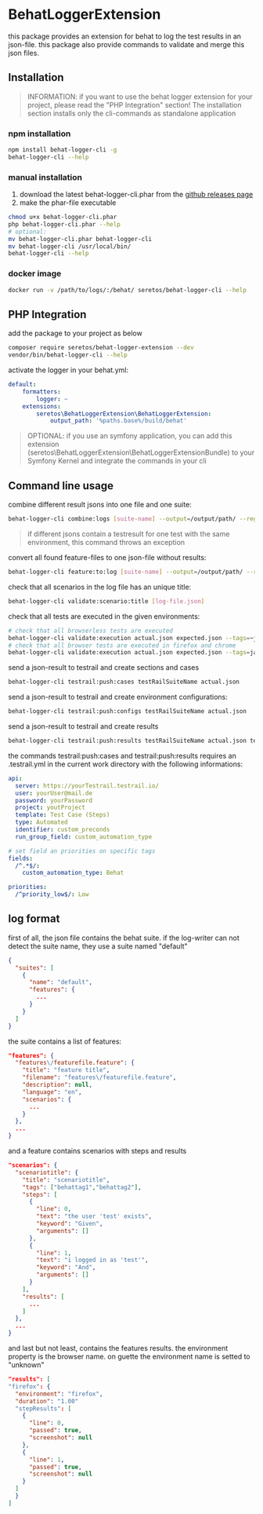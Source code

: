 # BehatLoggerExtension

this package provides an extension for behat to log the test results in an json-file.
this package also provide commands to validate and merge this json files.

## Installation

> INFORMATION: if you want to use the behat logger extension for your project, please read the "PHP Integration" section!
> The installation section installs only the cli-commands as standalone application

### npm installation

```bash
npm install behat-logger-cli -g
behat-logger-cli --help
```

### manual installation

1. download the latest behat-logger-cli.phar from the [github releases page](https://github.com/Seretos/BehatLoggerExtension/releases)
2. make the phar-file executable

```bash
chmod u+x behat-logger-cli.phar
php behat-logger-cli.phar --help
# optional:
mv behat-logger-cli.phar behat-logger-cli
mv behat-logger-cli /usr/local/bin/
behat-logger-cli --help
```

### docker image

```bash
docker run -v /path/to/logs/:/behat/ seretos/behat-logger-cli --help
```

## PHP Integration

add the package to your project as below
```bash
composer require seretos/behat-logger-extension --dev
vendor/bin/behat-logger-cli --help
```

activate the logger in your behat.yml:

```yml
default:
    formatters:
        logger: ~
    extensions:
        seretos\BehatLoggerExtension\BehatLoggerExtension:
            output_path: '%paths.base%/build/behat'
```

> OPTIONAL: if you use an symfony application, you can add this extension (seretos\BehatLoggerExtension\BehatLoggerExtensionBundle) to your Symfony Kernel and integrate the commands in your cli

## Command line usage

combine different result jsons into one file and one suite:
```bash
behat-logger-cli combine:logs [suite-name] --output=/output/path/ --regex=results/firefox*
```
> if different jsons contain a testresult for one test with the same environment, this command throws an exception

convert all found feature-files to one json-file without results:
```bash
behat-logger-cli feature:to:log [suite-name] --output=/output/path/ --regex=features/
```

check that all scenarios in the log file has an unique title:
```bash
behat-logger-cli validate:scenario:title [log-file.json]
```

check that all tests are executed in the given environments:
```bash
# check that all browserless tests are executed
behat-logger-cli validate:execution actual.json expected.json --tags=~javascript --environments=unknown
# check that all browser tests are executed in firefox and chrome
behat-logger-cli validate:execution actual.json expected.json --tags=javascript --environments=firefox --environments=chrome
```

send a json-result to testrail and create sections and cases
```bash
behat-logger-cli testrail:push:cases testRailSuiteName actual.json
```

send a json-result to testrail and create environment configurations:
```bash
behat-logger-cli testrail:push:configs testRailSuiteName actual.json
```

send a json-result to testrail and create results
```bash
behat-logger-cli testrail:push:results testRailSuiteName actual.json testResultName --milestone=v2.8.0
```

the commands testrail:push:cases and testrail:push:results requires an .testrail.yml in the current work directory with the following informations:
```yml
api:
  server: https://yourTestrail.testrail.io/
  user: yourUser@mail.de
  password: yourPassword
  project: youtProject
  template: Test Case (Steps)
  type: Automated
  identifier: custom_preconds
  run_group_field: custom_automation_type

# set field an priorities on specific tags
fields:
  /^.*$/:
    custom_automation_type: Behat

priorities:
  /^priority_low$/: Low
```

## log format

first of all, the json file contains the behat suite. if the log-writer can not detect the suite name, they use a suite named "default"

```json
{
  "suites": [
    {
      "name": "default",
      "features": {
        ...
      }
    }
  ]
}
```

the suite contains a list of features:

```json
"features": {
  "features\/featurefile.feature": {
    "title": "feature title",
    "filename": "features\/featurefile.feature",
    "description": null,
    "language": "en",
    "scenarios": {
      ...
    }
  },
  ...
}
```

and a feature contains scenarios with steps and results

```json
"scenarios": {
  "scenariotitle": {
    "title": "scenariotitle",
    "tags": ["behattag1","behattag2"],
    "steps": [
      {
        "line": 0,
        "text": "the user 'test' exists",
        "keyword": "Given",
        "arguments": []
      },
      {
        "line": 1,
        "text": "i logged in as 'test'",
        "keyword": "And",
        "arguments": []
      }
    ],
    "results": [
      ...
    ]
  },
  ...
}
```

and last but not least, contains the features results. the environment property is the browser name.
on guette the environment name is setted to "unknown"

```json
"results": [
"firefox": {
  "environment": "firefox",
  "duration": "1.00"
  "stepResults": [
    {
      "line": 0,
      "passed": true,
      "screenshot": null
    },
    {
      "line": 1,
      "passed": true,
      "screenshot": null
    }
  ]
  }
]
```